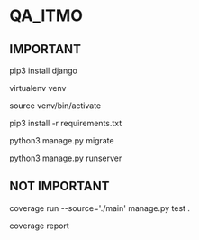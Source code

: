 # QA_ITMO

## IMPORTANT

pip3 install django

virtualenv venv

source venv/bin/activate

pip3 install -r requirements.txt

python3 manage.py migrate

python3 manage.py runserver

## NOT IMPORTANT

coverage run --source='./main' manage.py test .

coverage report


